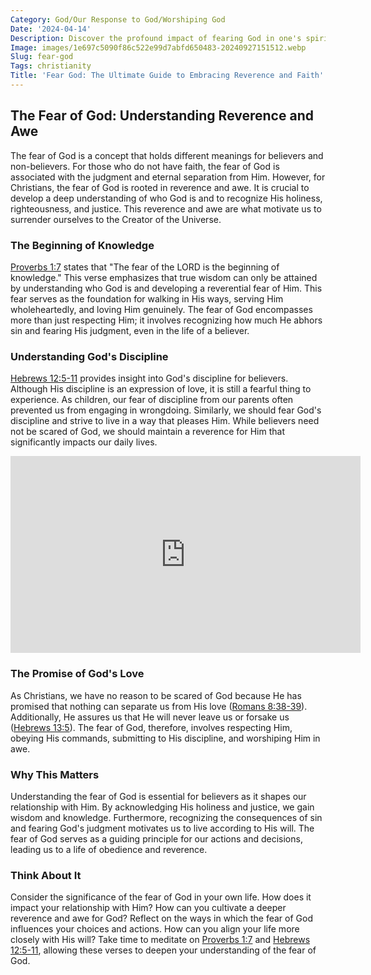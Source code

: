```yaml
---
Category: God/Our Response to God/Worshiping God
Date: '2024-04-14'
Description: Discover the profound impact of fearing God in one's spiritual journey. Explore the significance and implications of this reverential approach.
Image: images/1e697c5090f86c522e99d7abfd650483-20240927151512.webp
Slug: fear-god
Tags: christianity
Title: 'Fear God: The Ultimate Guide to Embracing Reverence and Faith'
---
```


## The Fear of God: Understanding Reverence and Awe

The fear of God is a concept that holds different meanings for believers and non-believers. For those who do not have faith, the fear of God is associated with the judgment and eternal separation from Him. However, for Christians, the fear of God is rooted in reverence and awe. It is crucial to develop a deep understanding of who God is and to recognize His holiness, righteousness, and justice. This reverence and awe are what motivate us to surrender ourselves to the Creator of the Universe.

### The Beginning of Knowledge

[Proverbs 1:7](https://www.bibleref.com/Proverbs/1/Proverbs-1-7.html) states that "The fear of the LORD is the beginning of knowledge." This verse emphasizes that true wisdom can only be attained by understanding who God is and developing a reverential fear of Him. This fear serves as the foundation for walking in His ways, serving Him wholeheartedly, and loving Him genuinely. The fear of God encompasses more than just respecting Him; it involves recognizing how much He abhors sin and fearing His judgment, even in the life of a believer.

### Understanding God's Discipline

[Hebrews 12:5-11](https://www.bibleref.com/Hebrews/12/Hebrews-12-5.html) provides insight into God's discipline for believers. Although His discipline is an expression of love, it is still a fearful thing to experience. As children, our fear of discipline from our parents often prevented us from engaging in wrongdoing. Similarly, we should fear God's discipline and strive to live in a way that pleases Him. While believers need not be scared of God, we should maintain a reverence for Him that significantly impacts our daily lives.


<iframe width="560" height="315" src="https://www.youtube.com/embed/FSccRcek3tI" frameborder="0" allow="autoplay; encrypted-media" allowfullscreen></iframe>


### The Promise of God's Love

As Christians, we have no reason to be scared of God because He has promised that nothing can separate us from His love ([Romans 8:38-39](https://www.bibleref.com/Romans/8/Romans-8-38.html)). Additionally, He assures us that He will never leave us or forsake us ([Hebrews 13:5](https://www.bibleref.com/Hebrews/13/Hebrews-13-5.html)). The fear of God, therefore, involves respecting Him, obeying His commands, submitting to His discipline, and worshiping Him in awe.

### Why This Matters

Understanding the fear of God is essential for believers as it shapes our relationship with Him. By acknowledging His holiness and justice, we gain wisdom and knowledge. Furthermore, recognizing the consequences of sin and fearing God's judgment motivates us to live according to His will. The fear of God serves as a guiding principle for our actions and decisions, leading us to a life of obedience and reverence.

### Think About It

Consider the significance of the fear of God in your own life. How does it impact your relationship with Him? How can you cultivate a deeper reverence and awe for God? Reflect on the ways in which the fear of God influences your choices and actions. How can you align your life more closely with His will? Take time to meditate on [Proverbs 1:7](https://www.bibleref.com/Proverbs/1/Proverbs-1-7.html) and [Hebrews 12:5-11](https://www.bibleref.com/Hebrews/12/Hebrews-12-5.html), allowing these verses to deepen your understanding of the fear of God.